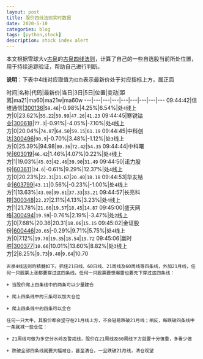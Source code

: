 ```yaml
---
layout: post
title: 股价四线法则实时数据
date: 2020-5-10
categories: blog
tags: [python,stock]
description: stock index alert
---
```



本文根据雪球大v[古泉](https://xueqiu.com/u/7148646888)的[古泉四线法则](https://xueqiu.com/7148646888/130498192)，计算了自己的一些自选股当前所处位置，用于持续追踪验证，帮助自己进行判断。

**说明**：下表中4线对应取值为`红色`表示最新价处于对应指标上方，属正面

时间|名称|代码|最新价|当日|3日|5日|位置|变动|距离|ma21|ma60|ma21w|ma60w
---|---|---|---|---|---|---|---|---
09:44:42|信维通信|[300136](https://xueqiu.com/S/SZ300136)|`59.46`|-0.98%|4.25%|6.54%|处`4`线上方|0|23.62%|`55.22`|`50.99`|`47.26`|`41.23`
09:44:45|寒锐钴业|[300618](https://xueqiu.com/S/SZ300618)|`77.3`|-0.91%|-4.05%|-7.10%|处`4`线上方|0|20.04%|`74.87`|`64.50`|`59.15`|`61.19`
09:44:45|中科创达|[300496](https://xueqiu.com/S/SZ300496)|`90.9`|-0.70%|3.48%|-1.12%|处`3`线上方|0|25.39%|94.98|`80.36`|`72.42`|`54.35`
09:44:44|中科曙光|[603019](https://xueqiu.com/S/SH603019)|`46.42`|1.46%|4.07%|0.22%|处`4`线上方|1|19.03%|`45.03`|`42.46`|`39.90`|`31.49`
09:44:50|诺力股份|[603611](https://xueqiu.com/S/SH603611)|`24.6`|-0.61%|9.29%|12.37%|处`4`线上方|0|20.23%|`22.31`|`21.67`|`20.40`|`18.18`
09:44:53|华友钴业|[603799](https://xueqiu.com/S/SH603799)|`43.11`|0.56%|-0.23%|-1.00%|处`4`线上方|1|13.63%|`43.08`|`39.61`|`37.33`|`33.21`
09:44:57|长亮科技|[300348](https://xueqiu.com/S/SZ300348)|`22.27`|2.11%|4.13%|3.23%|处`4`线上方|1|21.78%|`21.66`|`19.57`|`18.45`|`14.87`
09:45:00|盛天网络|[300494](https://xueqiu.com/S/SZ300494)|`19.59`|-0.76%|2.19%|-3.47%|处`2`线上方|0|7.68%|20.36|20.31|`18.06`|`15.15`
09:45:02|金证股份|[600446](https://xueqiu.com/S/SH600446)|`20.65`|-0.29%|9.71%|5.75%|处`4`线上方|0|7.12%|`19.70`|`19.35`|`18.54`|`19.72`
09:45:06|赢时胜|[300377](https://xueqiu.com/S/SZ300377)|`10.66`|10.01%|13.60%|8.82%|处`3`线上方|2|8.25%|`9.73`|`9.40`|`9.64`|10.70

```
古泉4线法则的精髓如下。抓住21日线、60日线、21周线及60周线等四条线，外加21月线，任何一只股票上涨都要穿过这四条线，任何一只股票要想爆雷也要先下穿过这四条线：

+ 当股价爬上四条线中的两条可以少量建仓

+ 爬上四条线中的三条可以加大仓位

+ 爬上四条线中的四条可以全仓

任何一只大牛，其股价都会坚守在21月线上方，不会轻易跌破21月线；相反，每跌破四条线中一条就减一些仓位：

+ 21周线可做为多空分水岭及警戒线，股价在21周线及60周线下方就要十分慎重，多看少做

+ 跌破全部四条线就要大幅减仓，甚至清仓，一旦跌破21月线，清仓观望
```